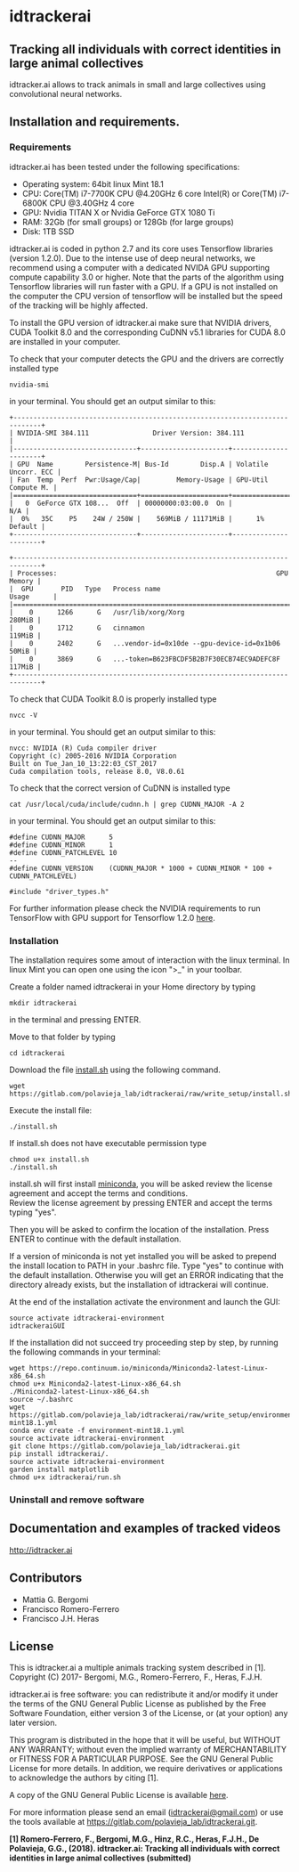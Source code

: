 # idtrackerai
## Tracking all individuals with correct identities in large animal collectives

idtracker.ai allows to track animals in small and large collectives using convolutional neural networks.


## Installation and requirements.

### Requirements

idtracker.ai has been tested under the following specifications:

- Operating system: 64bit linux Mint 18.1
- CPU: Core(TM) i7-7700K CPU @4.20GHz 6 core Intel(R) or Core(TM) i7-6800K CPU @3.40GHz 4 core
- GPU: Nvidia TITAN X or Nvidia GeForce GTX 1080 Ti
- RAM: 32Gb (for small groups) or 128Gb (for large groups)
- Disk: 1TB SSD

idtracker.ai is coded in python 2.7 and its core uses Tensorflow libraries
(version 1.2.0). Due to the intense use of deep neural networks, we recommend using
 a computer with a dedicated NVIDA GPU supporting compute capability 3.0 or higher. Note that the parts of the algorithm using Tensorflow libraries will run faster with a GPU. If a GPU
is not installed on the computer the CPU version of tensorflow will be installed
but the speed of the tracking will be highly affected.

To install the GPU version of idtracker.ai make sure that NVIDIA drivers,
CUDA Toolkit 8.0 and the corresponding CuDNN v5.1 libraries for CUDA 8.0 are
installed in your computer.

To check that your computer detects the GPU and the drivers are correctly installed
type

    nvidia-smi

in your terminal. You should get an output similar to this:

    +-----------------------------------------------------------------------------+
    | NVIDIA-SMI 384.111                Driver Version: 384.111                   |
    |-------------------------------+----------------------+----------------------+
    | GPU  Name        Persistence-M| Bus-Id        Disp.A | Volatile Uncorr. ECC |
    | Fan  Temp  Perf  Pwr:Usage/Cap|         Memory-Usage | GPU-Util  Compute M. |
    |===============================+======================+======================|
    |   0  GeForce GTX 108...  Off  | 00000000:03:00.0  On |                  N/A |
    |  0%   35C    P5    24W / 250W |    569MiB / 11171MiB |      1%      Default |
    +-------------------------------+----------------------+----------------------+

    +-----------------------------------------------------------------------------+
    | Processes:                                                       GPU Memory |
    |  GPU       PID   Type   Process name                             Usage      |
    |=============================================================================|
    |    0      1266      G   /usr/lib/xorg/Xorg                           280MiB |
    |    0      1712      G   cinnamon                                     119MiB |
    |    0      2402      G   ...vendor-id=0x10de --gpu-device-id=0x1b06    50MiB |
    |    0      3869      G   ...-token=B623FBCDF5B2B7F30ECB74EC9ADEFC8F   117MiB |
    +-----------------------------------------------------------------------------+

To check that CUDA Toolkit 8.0 is properly installed type

    nvcc -V

in your terminal. You should get an output similar to this:

    nvcc: NVIDIA (R) Cuda compiler driver
    Copyright (c) 2005-2016 NVIDIA Corporation
    Built on Tue_Jan_10_13:22:03_CST_2017
    Cuda compilation tools, release 8.0, V8.0.61

To check that the correct version of CuDNN is installed type

    cat /usr/local/cuda/include/cudnn.h | grep CUDNN_MAJOR -A 2

in your terminal. You should get an output similar to this:

    #define CUDNN_MAJOR      5
    #define CUDNN_MINOR      1
    #define CUDNN_PATCHLEVEL 10
    --
    #define CUDNN_VERSION    (CUDNN_MAJOR * 1000 + CUDNN_MINOR * 100 + CUDNN_PATCHLEVEL)

    #include "driver_types.h"

For further information please check the NVIDIA requirements to run TensorFlow with GPU support
for Tensorflow 1.2.0 [here](https://www.tensorflow.org/versions/r1.2/install/install_linux).


### Installation

The installation requires some amout of interaction with the linux terminal. In 
linux Mint you can open one using the icon ">_" in your toolbar. 

Create a folder named idtrackerai in your Home directory by typing 
    
    mkdir idtrackerai
    
in the terminal and pressing ENTER. 

Move to that folder by typing 

    cd idtrackerai

Download the file [install.sh](https://gitlab.com/polavieja_lab/idtrackerai/raw/write_setup/install.sh) 
using the following command.

    wget https://gitlab.com/polavieja_lab/idtrackerai/raw/write_setup/install.sh

Execute the install file:

    ./install.sh

If install.sh does not have executable permission type

    chmod u+x install.sh
    ./install.sh

install.sh will first install [miniconda](https://conda.io/miniconda.html),
you will be asked review the license agreement and accept the terms and conditions.  
Review the license agreement by pressing ENTER and accept the terms typing "yes".

Then you will be asked to confirm the location of the installation. Press ENTER
to continue with the default installation.

If a version of miniconda is not yet installed you will be asked to prepend the install
location to PATH in your .bashrc file. Type "yes" to continue with the default installation.
Otherwise you will get an ERROR indicating that the directory already exists, but the
installation of idtrackerai will continue.

At the end of the installation activate the environment and launch the GUI:

    source activate idtrackerai-environment
    idtrackeraiGUI

If the installation did not succeed try proceeding step by step, by running
the following commands in your terminal:

    wget https://repo.continuum.io/miniconda/Miniconda2-latest-Linux-x86_64.sh
    chmod u+x Miniconda2-latest-Linux-x86_64.sh
    ./Miniconda2-latest-Linux-x86_64.sh
    source ~/.bashrc
    wget https://gitlab.com/polavieja_lab/idtrackerai/raw/write_setup/environment-mint18.1.yml
    conda env create -f environment-mint18.1.yml
    source activate idtrackerai-environment
    git clone https://gitlab.com/polavieja_lab/idtrackerai.git
    pip install idtrackerai/.
    source activate idtrackerai-environment
    garden install matplotlib
    chmod u+x idtrackerai/run.sh

### Uninstall and remove software





## Documentation and examples of tracked videos
http://idtracker.ai

## Contributors
* Mattia G. Bergomi
* Francisco Romero-Ferrero
* Francisco J.H. Heras

## License
This is idtracker.ai a multiple animals tracking system
described in [1].
Copyright (C) 2017- Bergomi, M.G., Romero-Ferrero, F., Heras, F.J.H.

idtracker.ai is free software: you can redistribute it and/or modify
it under the terms of the GNU General Public License as published by
the Free Software Foundation, either version 3 of the License, or
(at your option) any later version.

This program is distributed in the hope that it will be useful,
but WITHOUT ANY WARRANTY; without even the implied warranty of
MERCHANTABILITY or FITNESS FOR A PARTICULAR PURPOSE.  See the
GNU General Public License for more details. In addition, we require
derivatives or applications to acknowledge the authors by citing [1].

A copy of the GNU General Public License is available [here](LICENSE).

For more information please send an email (idtrackerai@gmail.com) or
use the tools available at https://gitlab.com/polavieja_lab/idtrackerai.git.

**[1] Romero-Ferrero, F., Bergomi, M.G., Hinz, R.C., Heras, F.J.H., De Polavieja, G.G.,
(2018). idtracker.ai: Tracking all individuals with correct identities in large
animal collectives (submitted)**
